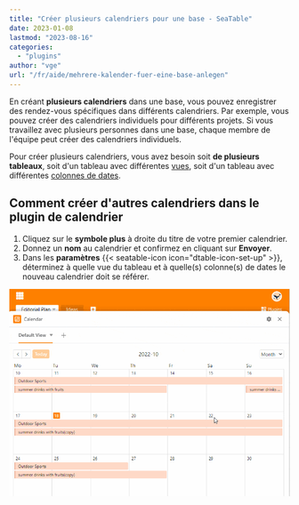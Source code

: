 ```yaml
---
title: "Créer plusieurs calendriers pour une base - SeaTable"
date: 2023-01-08
lastmod: "2023-08-16"
categories: 
  - "plugins"
author: "vge"
url: "/fr/aide/mehrere-kalender-fuer-eine-base-anlegen"
---
```


En créant **plusieurs calendriers** dans une base, vous pouvez enregistrer des rendez-vous spécifiques dans différents calendriers. Par exemple, vous pouvez créer des calendriers individuels pour différents projets. Si vous travaillez avec plusieurs personnes dans une base, chaque membre de l'équipe peut créer des calendriers individuels.

Pour créer plusieurs calendriers, vous avez besoin soit **de plusieurs tableaux**, soit d'un tableau avec différentes [vues](https://seatable.io/fr/docs/grundlagen-von-ansichten/anlegen-einer-neuen-ansicht/), soit d'un tableau avec différentes [colonnes de dates](https://seatable.io/fr/docs/datum-dauer-und-personen/die-datum-spalte/).

## Comment créer d'autres calendriers dans le plugin de calendrier

1. Cliquez sur le **symbole plus** à droite du titre de votre premier calendrier.
2. Donnez un **nom** au calendrier et confirmez en cliquant sur **Envoyer**.
3. Dans les **paramètres** {{< seatable-icon icon="dtable-icon-set-up" >}}, déterminez à quelle vue du tableau et à quelle(s) colonne(s) de dates le nouveau calendrier doit se référer.

![Créer plusieurs calendriers pour une base](images/mehrere-Kalender-fuer-eine-Base.gif)
